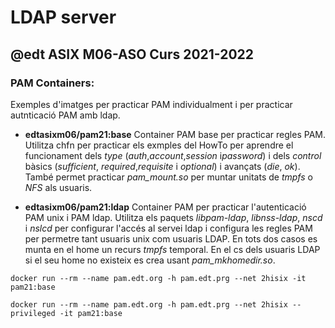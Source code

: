 # LDAP server
## @edt ASIX M06-ASO Curs 2021-2022

### PAM Containers:


Exemples d'imatges per practicar PAM individualment i per practicar autnticació PAM amb ldap.


 * **edtasixm06/pam21:base** Container PAM base per practicar regles PAM. Utilitza chfn per practicar els
   exmples del HowTo per aprendre el funcionament dels *type* (*auth*,*account*,*session* i*password*) i 
   dels *control* bàsics (*sufficient*, *required*,*requisite* i *optional*) i avançats (*die*, *ok*).
   També permet practicar *pam_mount.so* per muntar unitats de *tmpfs* o *NFS* als usuaris.

* **edtasixm06/pam21:ldap** Container PAM per practicar l'autenticació PAM unix i PAM ldap. Utilitza els paquets
  *libpam-ldap*, *libnss-ldap*, *nscd* i *nslcd* per configurar l'accés al servei ldap i configura les regles PAM 
  per permetre tant usuaris unix com usuaris LDAP. En tots dos casos es munta en el home un recurs *tmpfs*
  temporal. En el cs dels usuaris LDAP si el seu home no existeix es crea usant *pam_mkhomedir.so*.




``` 
docker run --rm --name pam.edt.org -h pam.edt.prg --net 2hisix -it pam21:base

docker run --rm --name pam.edt.org -h pam.edt.prg --net 2hisix --privileged -it pam21:base

```
